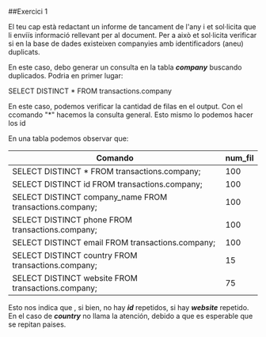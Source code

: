 ##Exercici 1

El teu cap està redactant un informe de tancament de l'any i et sol·licita que li enviïs informació rellevant per al document. 
Per a això et sol·licita verificar si en la base de dades existeixen companyies amb identificadors (aneu) duplicats.

En este caso, debo generar un consulta en la tabla _**company**_ buscando duplicados. Podria en primer lugar:

  SELECT DISTINCT * FROM transactions.company

En este caso, podemos verificar la cantidad de filas en el output. Con el ccomando "*" hacemos la consulta general. Esto mismo lo podemos hacer los id

En una tabla podemos observar que:

| Comando                                                     | num_fil |
|-------------------------------------------------------------|---------|
| SELECT DISTINCT * FROM transactions.company;                | 100     |
| SELECT DISTINCT id FROM transactions.company;               | 100     |
| SELECT DISTINCT company_name FROM transactions.company;     | 100     |
| SELECT DISTINCT phone FROM transactions.company;            | 100     |
| SELECT DISTINCT email FROM transactions.company;            | 100     |
| SELECT DISTINCT country FROM transactions.company;          | 15      |
| SELECT DISTINCT website FROM transactions.company;          | 75      |


Esto nos indica que , si bien, no hay _**id**_ repetidos, si hay _**website**_ repetido. En el caso de _**country**_ no llama la atención, debido a que es esperable que se repitan paises.


